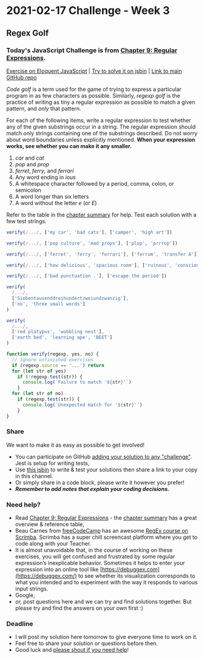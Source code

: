 # 2021-02-17 Challenge - Week 3

## Regex Golf

### Today's JavaScript Challenge is from [Chapter 9: Regular Expressions](<[https://eloquentjavascript.net/06_object.html](https://eloquentjavascript.net/09_regexp.html)>).

[Exercise on Eloquent JavaScript](<[https://eloquentjavascript.net/06_object.html#i_rpYp9Ou4LG](https://eloquentjavascript.net/09_regexp.html#h_TcUD2vzyMe)>) | [Try to solve it on jsbin](<[https://jsbin.com/reposozima/edit?js,console](https://jsbin.com/reposozima/edit?js,console)>) | [Link to main GitHub repo](https://github.com/codejourneys-org/wednesday-javascript-challenge)

*Code golf* is a term used for the game of trying to express a particular program in as few characters as possible. Similarly, *regexp golf* is the practice of writing as tiny a regular expression as possible to match a given pattern, and *only* that pattern.

For each of the following items, write a regular expression to test whether any of the given substrings occur in a string. The regular expression should match only strings containing one of the substrings described. Do not worry about word boundaries unless explicitly mentioned. **When your expression works, see whether you can make it any smaller.**

1. *car* and *cat*
2. *pop* and *prop*
3. _ferret_, *ferry*, and *ferrari*
4. Any word ending in *ious*
5. A whitespace character followed by a period, comma, colon, or semicolon
6. A word longer than six letters
7. A word without the letter *e* (or *E*)

Refer to the table in the [chapter summary](https://eloquentjavascript.net/09_regexp.html#summary_regexp) for help. Test each solution with a few test strings.

```js
verify(/.../, ['my car', 'bad cats'], ['camper', 'high art'])

verify(/.../, ['pop culture', 'mad props'], ['plop', 'prrrop'])

verify(/.../, ['ferret', 'ferry', 'ferrari'], ['ferrum', 'transfer A'])

verify(/.../, ['how delicious', 'spacious room'], ['ruinous', 'consciousness'])

verify(/.../, ['bad punctuation .'], ['escape the period'])

verify(
  /.../,
  ['Siebentausenddreihundertzweiundzwanzig'],
  ['no', 'three small words']
)

verify(
  /.../,
  ['red platypus', 'wobbling nest'],
  ['earth bed', 'learning ape', 'BEET']
)

function verify(regexp, yes, no) {
  // Ignore unfinished exercises
  if (regexp.source == '...') return
  for (let str of yes)
    if (!regexp.test(str)) {
      console.log(`Failure to match '${str}'`)
    }
  for (let str of no)
    if (regexp.test(str)) {
      console.log(`Unexpected match for '${str}'`)
    }
}
```

### Share

We want to make it as easy as possible to get involved!

- You can participate on GitHub [adding your solution to any "challenge"](https://github.com/codejourneys-org/wednesday-javascript-challenge/blob/main/challenges/how-to.md). Jest is setup for writing tests,
- Use [this jsbin](<[https://jsbin.com/reposozima/edit?js,console](https://jsbin.com/reposozima/edit?js,console)>) to write & test your solutions then share a link to your copy in this channel.
- Or simply share in a code block, please write it however you prefer!
- **_Remember to add notes that explain your coding decisions._**

### Need help?

- Read [Chapter 9: Regular Expressions](<[https://eloquentjavascript.net/06_object.html](https://eloquentjavascript.net/09_regexp.html)>) - the [chapter summary](https://eloquentjavascript.net/09_regexp.html#h_ErccPg/l98) has a great overview & reference table,
- Beau Carnes from [freeCodeCamp](https://www.freecodecamp.org/) has an awesome [RegEx course on Scrimba](https://scrimba.com/learn/regularexpressions). Scrimba has a super chill screencast platform where you get to code along with your Teacher.
- It is almost unavoidable that, in the course of working on these exercises, you will get confused and frustrated by some regular expression’s inexplicable behavior. Sometimes it helps to enter your expression into an online tool like [https://debuggex.com](https://debuggex.com/) to see whether its visualization corresponds to what you intended and to experiment with the way it responds to various input strings.
- Google,
- or, post questions here and we can try and find solutions together. But please try and find the answers on your own first :)

### Deadline

- I will post my solution here tomorrow to give everyone time to work on it.
- Feel free to share your solution or questions before then.
- Good luck and [please shout if you need help](https://twitter.com/_moodybones)!
